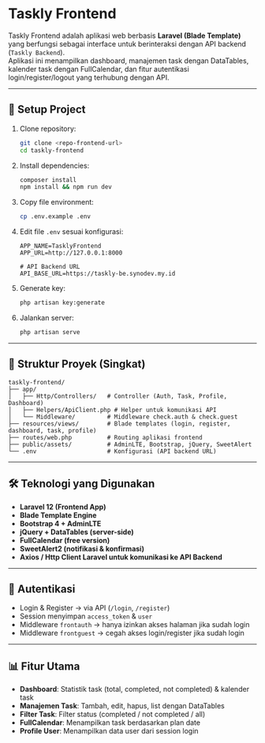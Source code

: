 # Taskly Frontend

Taskly Frontend adalah aplikasi web berbasis **Laravel (Blade Template)** yang berfungsi sebagai interface untuk berinteraksi dengan API backend (`Taskly Backend`).  
Aplikasi ini menampilkan dashboard, manajemen task dengan DataTables, kalender task dengan FullCalendar, dan fitur autentikasi login/register/logout yang terhubung dengan API.

---

## 🚀 Setup Project

1. Clone repository:
   ```bash
   git clone <repo-frontend-url>
   cd taskly-frontend
   ```

2. Install dependencies:
   ```bash
   composer install
   npm install && npm run dev
   ```

3. Copy file environment:
   ```bash
   cp .env.example .env
   ```

4. Edit file `.env` sesuai konfigurasi:
   ```env
   APP_NAME=TasklyFrontend
   APP_URL=http://127.0.0.1:8000

   # API Backend URL
   API_BASE_URL=https://taskly-be.synodev.my.id
   ```

5. Generate key:
   ```bash
   php artisan key:generate
   ```

6. Jalankan server:
   ```bash
   php artisan serve
   ```

---

## 📂 Struktur Proyek (Singkat)

```
taskly-frontend/
├── app/
│   ├── Http/Controllers/   # Controller (Auth, Task, Profile, Dashboard)
│   ├── Helpers/ApiClient.php # Helper untuk komunikasi API
│   └── Middleware/         # Middleware check.auth & check.guest
├── resources/views/        # Blade templates (login, register, dashboard, task, profile)
├── routes/web.php          # Routing aplikasi frontend
├── public/assets/          # AdminLTE, Bootstrap, jQuery, SweetAlert
└── .env                    # Konfigurasi (API backend URL)
```

---

## 🛠 Teknologi yang Digunakan

- **Laravel 12 (Frontend App)**
- **Blade Template Engine**
- **Bootstrap 4 + AdminLTE**
- **jQuery + DataTables (server-side)**
- **FullCalendar (free version)**
- **SweetAlert2 (notifikasi & konfirmasi)**
- **Axios / Http Client Laravel untuk komunikasi ke API Backend**

---

## 🔑 Autentikasi

- Login & Register → via API (`/login`, `/register`)
- Session menyimpan `access_token` & `user`
- Middleware `frontauth` → hanya izinkan akses halaman jika sudah login
- Middleware `frontguest` → cegah akses login/register jika sudah login

---

## 📊 Fitur Utama

- **Dashboard**: Statistik task (total, completed, not completed) & kalender task
- **Manajemen Task**: Tambah, edit, hapus, list dengan DataTables
- **Filter Task**: Filter status (completed / not completed / all)
- **FullCalendar**: Menampilkan task berdasarkan plan date
- **Profile User**: Menampilkan data user dari session login
